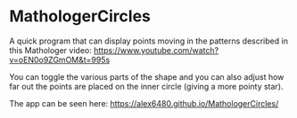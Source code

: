 # MathologerCircles

A quick program that can display points moving in the patterns described in this Mathologer video: https://www.youtube.com/watch?v=oEN0o9ZGmOM&t=995s

You can toggle the various parts of the shape and you can also adjust how far out the points are placed on the inner circle (giving a more pointy star).

The app can be seen here: https://alex6480.github.io/MathologerCircles/
